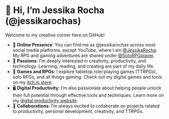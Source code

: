 # 👋 Hi, I’m Jessika Rocha (@jessikarochas)  

Welcome to my creative corner here on GitHub!  

- 🌟 **Online Presence**: You can find me as @jessikarochas across most social media platforms, except YouTube, where I am [@JessikaRocha](https://www.youtube.com/JessikaRocha). My RPG and gaming adventures are shared under [@SoloRPGplayer](https://www.youtube.com/@solorpgplayer).  
- 🌱 **Passions**: I'm deeply interested in creativity, productivity, and technology. Learning, reading, and creating are part of my daily life.  
- 🎲 **Games and RPGs**: I explore tabletop role-playing games (TTRPGs), solo RPGs, and all things gaming. Check out my digital games and tools on my [itch.io store](https://jessikarochas.itch.io/).  
- 🖥️ **Digital Productivity**: I’m also passionate about helping people unlock their full potential through effective tools and techniques. Learn more on my [digital productivity website](https://jessikarocha.com/).  
- 🤝 **Collaborations**: I’m always excited to collaborate on projects related to productivity, personal development, creativity, and TTRPGs.  


<!---
jessikarochas/jessikarochas is a ✨ special ✨ repository because its `README.md` (this file) appears on your GitHub profile.
You can click the Preview link to take a look at your changes.
--->
